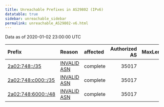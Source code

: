 ```yaml
---
title: Unreachable Prefixes in AS29802 (IPv6)
datatable: true
sidebar: unreachable_sidebar
permalink: unreachable_AS29802-v6.html
---
```


Data as of 2020-01-02 23:00:00 UTC


<div class="datatable-begin"></div>

| Prefix                                                         | Reason                                                                                                    | affected   |   Authorized AS |   MaxLength | Anchor                                         |   unreachable /48s |
|:---------------------------------------------------------------|:----------------------------------------------------------------------------------------------------------|:-----------|----------------:|------------:|:-----------------------------------------------|-------------------:|
| [2a02:748::/35](https://stat.ripe.net/2a02:748::/35)           | [INVALID ASN](https://rpki-validator.ripe.net/announcement-preview?asn=AS29802&prefix=2a02:748::/35)      | complete   |           35017 |          48 | [RIPE](unreachable_RIPE_NCC_RPKI_Root-v6.html) |               8192 |
| [2a02:748:c000::/35](https://stat.ripe.net/2a02:748:c000::/35) | [INVALID ASN](https://rpki-validator.ripe.net/announcement-preview?asn=AS29802&prefix=2a02:748:c000::/35) | complete   |           35017 |          48 | [RIPE](unreachable_RIPE_NCC_RPKI_Root-v6.html) |               8192 |
| [2a02:748:6000::/48](https://stat.ripe.net/2a02:748:6000::/48) | [INVALID ASN](https://rpki-validator.ripe.net/announcement-preview?asn=AS29802&prefix=2a02:748:6000::/48) | complete   |           35017 |          48 | [RIPE](unreachable_RIPE_NCC_RPKI_Root-v6.html) |                  1 |

<div class="datatable-end"></div>